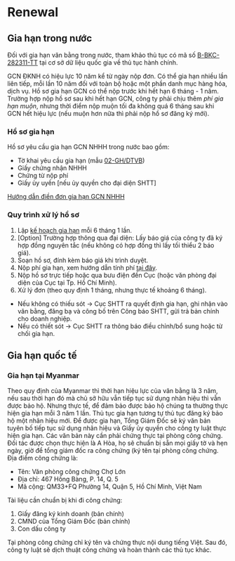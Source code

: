 # Renewal
## Gia hạn trong nước
Đối với gia hạn văn bằng trong nước, tham khảo thủ tục có mã số [B-BKC-282311-TT](http://csdl.thutuchanhchinh.vn/tw/Pages/chi-tiet-thu-tuc-hanh-chinh.aspx?ItemID=437432&Keyword=gia%20h%E1%BA%A1n&filter=1&tthcLinhVuc=10489&tthcCoQuanThucHien=C%E1%BB%A5c%20S%E1%BB%9F%20h%E1%BB%AFu%20tr%C3%AD%20tu%E1%BB%87&tthcDonVi=B%E1%BB%99%20Khoa%20h%E1%BB%8Dc%20v%C3%A0%20C%C3%B4ng%20ngh%E1%BB%87) tại cơ sở dữ liệu quốc gia về thủ tục hành chính.

GCN ĐKNH có hiệu lực 10 năm kể từ ngày nộp đơn. Có thể gia hạn nhiều lần liên tiếp, mỗi lần 10 năm đối với toàn bộ hoặc một phần danh mục hàng hóa, dịch vụ.
Hồ sơ gia hạn GCN có thể nộp trước khi hết hạn 6 tháng - 1 năm. Trường hợp nộp hồ sơ sau khi hết hạn GCN, công ty phải chịu thêm *phí gia hạn muộn*, nhưng thời điểm nộp muộn tối đa không quá 6 tháng sau khi GCN hết hiệu lực (nếu muộn hơn nữa thì phải nộp hồ sơ đăng ký mới).
### Hồ sơ gia hạn
Hồ sơ yêu cầu gia hạn GCN NHHH trong nước bao gồm:
* Tờ khai yêu cầu gia hạn (mẫu [02-GH/DTVB](http://www.noip.gov.vn/documents/20182/698683/C.02+gia+h%E1%BA%A1n%2C+duy+tr%C3%AC+VBBH.doc/5298d229-957b-4267-a264-3b2b4c6a0917)) <Badge text="bản chính"/>
* Giấy chứng nhận NHHH <Badge text="bản chính"/>
* Chứng từ nộp phí <Badge text="dáu treo" type="warning"/>
* Giấy ủy uyền [nếu ủy quyền cho đại diện SHTT] <Badge text="bản chính"/>

[Hướng dẫn điền đơn gia hạn GCN NHHH](./renewal-application.md)

### Quy trình xử lý hồ sơ
1. Lập [kế hoạch gia hạn](https://docs.google.com/spreadsheets/d/1PcbiYAAvpJ4W6iJXMY0637xRes7us5Iy2RfsqpQAXBs/edit#gid=0) mỗi 6 tháng 1 lần.
2. [Option] Trường hợp thông qua đại diện: Lấy báo giá của công ty đã ký hợp đồng nguyên tắc (nếu không có hợp đồng thì lấy tối thiểu 2 báo giá).
3. Soạn hồ sơ, đính kèm báo giá khi trình duyệt.
4. Nộp phí gia hạn, xem hướng dẫn tính phí [tại đây](./renewal-application.html#_4-phi-le-phi).
5. Nộp hồ sơ trực tiếp hoặc qua bưu điện đến Cục (hoặc văn phòng đại diện của Cục tại Tp. Hồ Chí Minh).
6. Xử lý đơn (theo quy định 1 tháng, nhưng thực tế khoảng 6 tháng).
* Nếu không có thiếu sót -> Cục SHTT ra quyết định gia hạn, ghi nhận vào văn bằng, đăng bạ và công bố trên Công báo SHTT, gửi trả bản chính cho doanh nghiệp.
* Nếu có thiết sót -> Cục SHTT ra thông báo điều chỉnh/bổ sung hoặc từ chối gia hạn.

## Gia hạn quốc tế
### Gia hạn tại Myanmar
Theo quy định của Myanmar thì thời hạn hiệu lực của văn bằng là 3 năm, nếu sau thời hạn đó mà chủ sở hữu vẫn tiếp tục sử dụng nhãn hiệu thì vẫn được bảo hộ. Nhưng thực tế, để đảm bảo được bảo hộ chúng ta thường thực hiện gia hạn mỗi 3 năm 1 lần. Thủ tục gia hạn tương tự thủ tục đăng ký bảo hộ một nhãn hiệu mới.
Để được gia hạn, Tổng Giám Đốc sẽ ký văn bản tuyên bố tiếp tục sử dụng nhãn hiệu và Giấy ủy quyền cho công ty luật thực hiện gia hạn. Các văn bản này cần phải chứng thực tại phòng công chứng. Đối tác được chọn thực hiện là A Hòa, họ sẽ chuẩn bị sẵn mọi giấy tờ và hẹn ngày, giờ để tổng giám đốc ra công chứng (ký tên tại phòng công chứng. Địa điểm công chứng là:
- Tên: Văn phòng công chứng Chợ Lớn
- Địa chỉ: 467 Hồng Bàng, P. 14, Q. 5
- Mã cộng: QM33+FQ Phường 14, Quận 5, Hồ Chí Minh, Việt Nam

Tài liệu cần chuẩn bị khi đi công chứng:
1. Giấy đăng ký kinh doanh (bản chính)
2. CMND của Tổng Giám Đốc (bản chính)
3. Con dấu công ty


Tại phòng công chứng chỉ ký tên và chứng thực nội dung tiếng Việt. Sau đó, công ty luật sẽ dịch thuật công chứng và hoàn thành các thủ tục khác.
